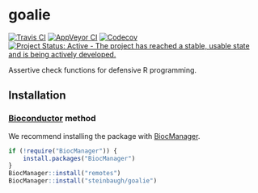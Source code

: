 # goalie

[![Travis CI](https://travis-ci.com/steinbaugh/goalie.svg?branch=master)](https://travis-ci.com/steinbaugh/goalie)
[![AppVeyor CI](https://ci.appveyor.com/api/projects/status/81he1lj6usgke7x2?svg=true)](https://ci.appveyor.com/project/mjsteinbaugh/goalie)
[![Codecov](https://codecov.io/gh/steinbaugh/goalie/branch/master/graph/badge.svg)](https://codecov.io/gh/steinbaugh/goalie)
[![Project Status: Active - The project has reached a stable, usable state and is being actively developed.](https://www.repostatus.org/badges/latest/active.svg)](https://www.repostatus.org/#active)

Assertive check functions for defensive R programming.

## Installation

### [Bioconductor][] method

We recommend installing the package with [BiocManager][].

```r
if (!require("BiocManager")) {
    install.packages("BiocManager")
}
BiocManager::install("remotes")
BiocManager::install("steinbaugh/goalie")
```

[BiocManager]: https://cran.r-project.org/package=BiocManager
[Bioconductor]: https://bioconductor.org
[R]: https://www.r-project.org

